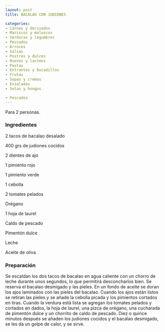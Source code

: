 ```yaml
---
layout: post
title: BACALAO CON JUDIONES

categories:
- Carnes y derivados
- Mariscos y moluscos
- Verduras y legumbres
- Pescados
- Arroces
- Salsas
- Postres y dulces
- Huevos y lacteos
- Pastas
- Entrantes y bocadillos
- Frutas
- Sopas y cremas
- Ensaladas
- Setas y hongos

- Pescados
---
```

Para 2 personas.

<h3>Ingredientes</h3>
2 tacos de bacalao desalado

400 grs de judiones cocidos

2 dientes de ajo

1 pimiento rojo

1 pimiento verde

1 cebolla

2 tomates pelados

Orégano

1 hoja de laurel

Caldo de pescado

Pimentón dulce

Leche

Aceite de oliva

<h3>Preparación</h3>
Se escaldan los dos tacos de bacalao en agua caliente con un chorro de leche durante unos segundos, lo que permitirá desconcharlos bien. Se reserva el bacalao desmigado y las pieles. En un fondo de aceite se doran los ajos laminados con las pieles del bacalao. Cuando los ajos están listos se retiran las pieles y se añade la cebolla picada y los pimientos cortados en tiras. Cuando la verdura está lista se agregan los tomates pelados y cortados en dados, la hoja de laurel, una pizca de orégano, una cucharada de pimentón dulce y un chorrito de caldo de pescado. Diez o quince minutos después se añaden los judiones cocidos y el bacalao desmigado, se les da un golpe de calor, y se sirve.

